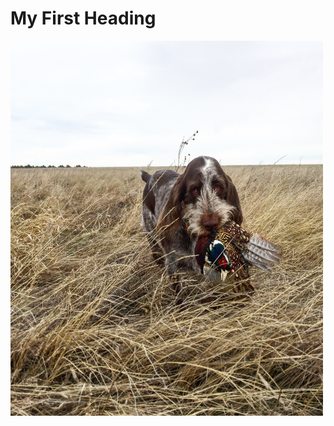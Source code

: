 <!DOCTYPE html>

<html>

<head>

<meta charset="UTF-8">

<title>Title of the document</title>

</head>



<body>
<h1>My First Heading</h1>
<img src="IMG_0601.JPG" alt="Lou" style="width:500px;height:600px;">

</body>



</html>
